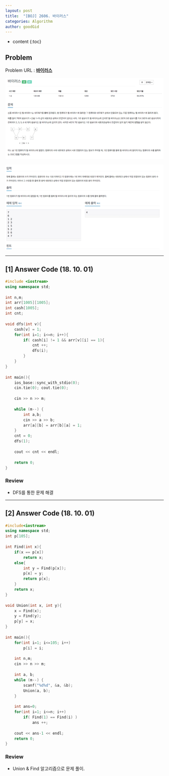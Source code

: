 ```yaml
---
layout: post
title:  "[BOJ] 2606. 바이러스"
categories: Algorithm
author: goodGid
---
```

* content
{:toc}

## Problem

Problem URL : **[바이러스](https://www.acmicpc.net/problem/2606)**












![](/assets/img/algorithm/2606_1.png)

![](/assets/img/algorithm/2606_2.png)

---


## [1] Answer Code (18. 10. 01)

``` cpp
#include <iostream>
using namespace std;

int n,m;
int arr[1005][1005];
int cash[1005];
int cnt;

void dfs(int v){
    cash[v] = 1;
    for(int i=1; i<=n; i++){
        if( cash[i] != 1 && arr[v][i] == 1){
            cnt ++;
            dfs(i);
        }
    }
}

int main(){
    ios_base::sync_with_stdio(0);
    cin.tie(0); cout.tie(0);
    
    cin >> n >> m;
    
    while (m--) {
        int a,b;
        cin >> a >> b;
        arr[a][b] = arr[b][a] = 1;
    }
    cnt = 0;
    dfs(1);
    
    cout << cnt << endl;
    
    return 0;
}
```

### Review

* DFS를 통한 문제 해결

---

## [2] Answer Code (18. 10. 01)

``` cpp
#include<iostream>
using namespace std;
int p[105];

int Find(int x){
    if(x == p[x])
        return x;
    else{
        int y = Find(p[x]);
        p[x] = y;
        return p[x];
    }
    return x;
}

void Union(int x, int y){
    x = Find(x);
    y = Find(y);
    p[y] = x;
}

int main(){
    for(int i=1; i<=105; i++)
        p[i] = i;

    int n,m;
    cin >> n >> m;
    
    int a, b;
    while (m--) {
        scanf("%d%d", &a, &b);
        Union(a, b);
    }
    
    int ans=0;
    for(int i=1; i<=n; i++)
        if( Find(1) == Find(i) )
            ans ++;
    
    cout << ans-1 << endl;
    return 0;
}
```

### Review

* Union & Find 알고리즘으로 문제 풀이.